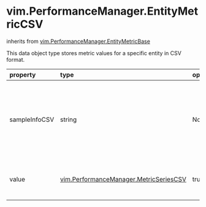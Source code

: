 vim.PerformanceManager.EntityMetricCSV
======================================
inherits from [vim.PerformanceManager.EntityMetricBase](docs/vim.PerformanceManager.EntityMetricBase.md)


This data object type stores metric values for a specific entity in CSV   format.

| property | type | optional | priv | desc |
|:---------|:-----|:---------|:-----|:-----|
| sampleInfoCSV | string | None | None | The <a href="vim.PerformanceManager.SampleInfo.md">PerfSampleInfo</a> encoded in the following CSV   format: [interval1], [date1], [interval2], [date2], and so on. |
| value | [vim.PerformanceManager.MetricSeriesCSV](vim.PerformanceManager.MetricSeriesCSV.md "vim.PerformanceManager.MetricSeriesCSV") | true | None | Metric values corresponding to the samples collected in this list. |


